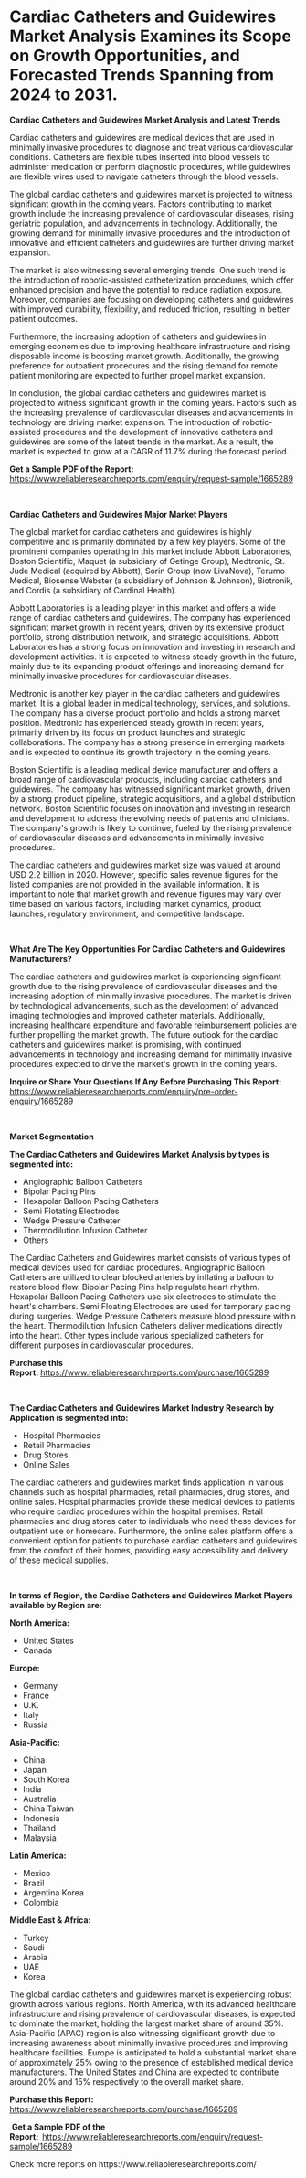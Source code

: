 <p><h1>Cardiac Catheters and Guidewires Market Analysis Examines its Scope on Growth Opportunities, and Forecasted Trends Spanning from 2024 to 2031.</h1></p><p><strong>Cardiac Catheters and Guidewires Market Analysis and Latest Trends</strong></p>
<p><p>Cardiac catheters and guidewires are medical devices that are used in minimally invasive procedures to diagnose and treat various cardiovascular conditions. Catheters are flexible tubes inserted into blood vessels to administer medication or perform diagnostic procedures, while guidewires are flexible wires used to navigate catheters through the blood vessels.</p><p>The global cardiac catheters and guidewires market is projected to witness significant growth in the coming years. Factors contributing to market growth include the increasing prevalence of cardiovascular diseases, rising geriatric population, and advancements in technology. Additionally, the growing demand for minimally invasive procedures and the introduction of innovative and efficient catheters and guidewires are further driving market expansion.</p><p>The market is also witnessing several emerging trends. One such trend is the introduction of robotic-assisted catheterization procedures, which offer enhanced precision and have the potential to reduce radiation exposure. Moreover, companies are focusing on developing catheters and guidewires with improved durability, flexibility, and reduced friction, resulting in better patient outcomes.</p><p>Furthermore, the increasing adoption of catheters and guidewires in emerging economies due to improving healthcare infrastructure and rising disposable income is boosting market growth. Additionally, the growing preference for outpatient procedures and the rising demand for remote patient monitoring are expected to further propel market expansion.</p><p>In conclusion, the global cardiac catheters and guidewires market is projected to witness significant growth in the coming years. Factors such as the increasing prevalence of cardiovascular diseases and advancements in technology are driving market expansion. The introduction of robotic-assisted procedures and the development of innovative catheters and guidewires are some of the latest trends in the market. As a result, the market is expected to grow at a CAGR of 11.7% during the forecast period.</p></p>
<p><strong>Get a Sample PDF of the Report:&nbsp;</strong> <a href="https://www.reliableresearchreports.com/enquiry/request-sample/1665289">https://www.reliableresearchreports.com/enquiry/request-sample/1665289</a></p>
<p>&nbsp;</p>
<p><strong>Cardiac Catheters and Guidewires Major Market Players</strong></p>
<p><p>The global market for cardiac catheters and guidewires is highly competitive and is primarily dominated by a few key players. Some of the prominent companies operating in this market include Abbott Laboratories, Boston Scientific, Maquet (a subsidiary of Getinge Group), Medtronic, St. Jude Medical (acquired by Abbott), Sorin Group (now LivaNova), Terumo Medical, Biosense Webster (a subsidiary of Johnson & Johnson), Biotronik, and Cordis (a subsidiary of Cardinal Health).</p><p>Abbott Laboratories is a leading player in this market and offers a wide range of cardiac catheters and guidewires. The company has experienced significant market growth in recent years, driven by its extensive product portfolio, strong distribution network, and strategic acquisitions. Abbott Laboratories has a strong focus on innovation and investing in research and development activities. It is expected to witness steady growth in the future, mainly due to its expanding product offerings and increasing demand for minimally invasive procedures for cardiovascular diseases.</p><p>Medtronic is another key player in the cardiac catheters and guidewires market. It is a global leader in medical technology, services, and solutions. The company has a diverse product portfolio and holds a strong market position. Medtronic has experienced steady growth in recent years, primarily driven by its focus on product launches and strategic collaborations. The company has a strong presence in emerging markets and is expected to continue its growth trajectory in the coming years.</p><p>Boston Scientific is a leading medical device manufacturer and offers a broad range of cardiovascular products, including cardiac catheters and guidewires. The company has witnessed significant market growth, driven by a strong product pipeline, strategic acquisitions, and a global distribution network. Boston Scientific focuses on innovation and investing in research and development to address the evolving needs of patients and clinicians. The company's growth is likely to continue, fueled by the rising prevalence of cardiovascular diseases and advancements in minimally invasive procedures.</p><p>The cardiac catheters and guidewires market size was valued at around USD 2.2 billion in 2020. However, specific sales revenue figures for the listed companies are not provided in the available information. It is important to note that market growth and revenue figures may vary over time based on various factors, including market dynamics, product launches, regulatory environment, and competitive landscape.</p></p>
<p>&nbsp;</p>
<p><strong>What Are The Key Opportunities For Cardiac Catheters and Guidewires Manufacturers?</strong></p>
<p><p>The cardiac catheters and guidewires market is experiencing significant growth due to the rising prevalence of cardiovascular diseases and the increasing adoption of minimally invasive procedures. The market is driven by technological advancements, such as the development of advanced imaging technologies and improved catheter materials. Additionally, increasing healthcare expenditure and favorable reimbursement policies are further propelling the market growth. The future outlook for the cardiac catheters and guidewires market is promising, with continued advancements in technology and increasing demand for minimally invasive procedures expected to drive the market's growth in the coming years.</p></p>
<p><strong>Inquire or Share Your Questions If Any Before Purchasing This Report:</strong> <a href="https://www.reliableresearchreports.com/enquiry/pre-order-enquiry/1665289">https://www.reliableresearchreports.com/enquiry/pre-order-enquiry/1665289</a></p>
<p>&nbsp;</p>
<p><strong>Market Segmentation</strong></p>
<p><strong>The Cardiac Catheters and Guidewires Market Analysis by types is segmented into:</strong></p>
<p><ul><li>Angiographic Balloon Catheters</li><li>Bipolar Pacing Pins</li><li>Hexapolar Balloon Pacing Catheters</li><li>Semi Flotating Electrodes</li><li>Wedge Pressure Catheter</li><li>Thermodilution Infusion Catheter</li><li>Others</li></ul></p>
<p><p>The Cardiac Catheters and Guidewires market consists of various types of medical devices used for cardiac procedures. Angiographic Balloon Catheters are utilized to clear blocked arteries by inflating a balloon to restore blood flow. Bipolar Pacing Pins help regulate heart rhythm. Hexapolar Balloon Pacing Catheters use six electrodes to stimulate the heart's chambers. Semi Floating Electrodes are used for temporary pacing during surgeries. Wedge Pressure Catheters measure blood pressure within the heart. Thermodilution Infusion Catheters deliver medications directly into the heart. Other types include various specialized catheters for different purposes in cardiovascular procedures.</p></p>
<p><strong>Purchase this Report:&nbsp;</strong><a href="https://www.reliableresearchreports.com/purchase/1665289">https://www.reliableresearchreports.com/purchase/1665289</a></p>
<p>&nbsp;</p>
<p><strong>The Cardiac Catheters and Guidewires Market Industry Research by Application is segmented into:</strong></p>
<p><ul><li>Hospital Pharmacies</li><li>Retail Pharmacies</li><li>Drug Stores</li><li>Online Sales</li></ul></p>
<p><p>The cardiac catheters and guidewires market finds application in various channels such as hospital pharmacies, retail pharmacies, drug stores, and online sales. Hospital pharmacies provide these medical devices to patients who require cardiac procedures within the hospital premises. Retail pharmacies and drug stores cater to individuals who need these devices for outpatient use or homecare. Furthermore, the online sales platform offers a convenient option for patients to purchase cardiac catheters and guidewires from the comfort of their homes, providing easy accessibility and delivery of these medical supplies.</p></p>
<p>&nbsp;</p>
<p><strong>In terms of Region, the Cardiac Catheters and Guidewires Market Players available by Region are:</strong></p>
<p>
    <p> <strong> North America: </strong>
        <ul>
            <li>United States</li>
            <li>Canada</li>
        </ul>
        </p> 
    <p> <strong> Europe: </strong>
        <ul>
            <li>Germany</li>
            <li>France</li>
            <li>U.K.</li>
            <li>Italy</li>
            <li>Russia</li>
        </ul>
        </p> 
    <p> <strong> Asia-Pacific: </strong>
        <ul>
            <li>China</li>
            <li>Japan</li>
            <li>South Korea</li>
            <li>India</li>
            <li>Australia</li>
            <li>China Taiwan</li>
            <li>Indonesia</li>
            <li>Thailand</li>
            <li>Malaysia</li>
        </ul>
        </p> 
    <p> <strong> Latin America: </strong>
        <ul>
            <li>Mexico</li>
            <li>Brazil</li>
            <li>Argentina Korea</li>
            <li>Colombia</li>
        </ul>
        </p> 
    <p> <strong> Middle East & Africa: </strong>
        <ul>
            <li>Turkey</li>
            <li>Saudi</li>
            <li>Arabia</li>
            <li>UAE</li>
            <li>Korea</li>
        </ul>
    </p>
    </p>
<p><p>The global cardiac catheters and guidewires market is experiencing robust growth across various regions. North America, with its advanced healthcare infrastructure and rising prevalence of cardiovascular diseases, is expected to dominate the market, holding the largest market share of around 35%. Asia-Pacific (APAC) region is also witnessing significant growth due to increasing awareness about minimally invasive procedures and improving healthcare facilities. Europe is anticipated to hold a substantial market share of approximately 25% owing to the presence of established medical device manufacturers. The United States and China are expected to contribute around 20% and 15% respectively to the overall market share.</p></p>
<p><strong>Purchase this Report: </strong><a href="https://www.reliableresearchreports.com/purchase/1665289">https://www.reliableresearchreports.com/purchase/1665289</a></p>
<p>&nbsp;<strong>Get a Sample PDF of the Report:&nbsp;&nbsp;</strong><a href="https://www.reliableresearchreports.com/enquiry/request-sample/1665289">https://www.reliableresearchreports.com/enquiry/request-sample/1665289</a></p>
<p><strong></strong></p>
<p>Check more reports on https://www.reliableresearchreports.com/</p>